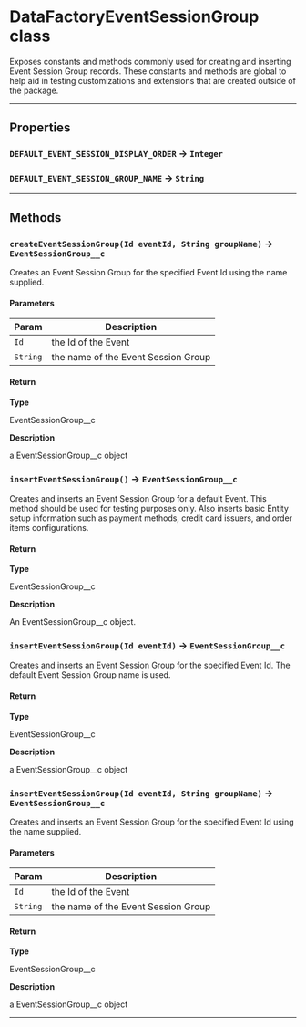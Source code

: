 # DataFactoryEventSessionGroup class

Exposes constants and methods commonly used for creating and inserting Event Session Group records. These constants and methods are global to help aid in testing customizations and extensions that are created outside of the package.

---
## Properties

### `DEFAULT_EVENT_SESSION_DISPLAY_ORDER` → `Integer`

### `DEFAULT_EVENT_SESSION_GROUP_NAME` → `String`

---
## Methods
### `createEventSessionGroup(Id eventId, String groupName)` → `EventSessionGroup__c`

Creates an Event Session Group for the specified Event Id using the name supplied.

#### Parameters
|Param|Description|
|-----|-----------|
|`Id` |  the Id of the Event |
|`String` |  the name of the Event Session Group |

#### Return

**Type**

EventSessionGroup__c

**Description**

a EventSessionGroup__c object

### `insertEventSessionGroup()` → `EventSessionGroup__c`

Creates and inserts an Event Session Group for a default Event. This method should be used for testing purposes only. Also inserts basic Entity setup information such as payment methods, credit card issuers, and order items configurations.

#### Return

**Type**

EventSessionGroup__c

**Description**

An EventSessionGroup__c object.

### `insertEventSessionGroup(Id eventId)` → `EventSessionGroup__c`

Creates and inserts an Event Session Group for the specified Event Id. The default Event Session Group name is used.

#### Return

**Type**

EventSessionGroup__c

**Description**

a EventSessionGroup__c object

### `insertEventSessionGroup(Id eventId, String groupName)` → `EventSessionGroup__c`

Creates and inserts an Event Session Group for the specified Event Id using the name supplied.

#### Parameters
|Param|Description|
|-----|-----------|
|`Id` |  the Id of the Event |
|`String` |  the name of the Event Session Group |

#### Return

**Type**

EventSessionGroup__c

**Description**

a EventSessionGroup__c object

---
